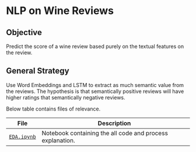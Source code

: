 # NLP on Wine Reviews

## Objective

Predict the score of a wine review based purely on the textual features on the review.

## General Strategy

Use Word Embeddings and LSTM to extract as much semantic value from the reviews. The hypothesis is that semantically positive reviews will have higher ratings that semantically negative reviews.

Below table contains files of relevance.

| File  | Description  |
|---|---|
| [`EDA.ipynb`](https://github.com/johannesharmse/wine_nlp/blob/master/src/EDA/EDA.ipynb)  | Notebook containing the all code and process explanation.  |